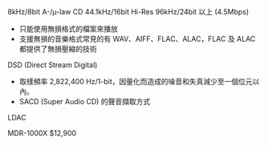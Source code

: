 

8kHz/8bit A-/µ-law
CD 44.1kHz/16bit
Hi-Res 96kHz/24bit 以上 (4.5Mbps)
* 只能使用無損格式的檔案來播放
* 支援無損的音樂格式常見的有 WAV、AIFF、FLAC、ALAC，FLAC 及 ALAC 都提供了無損壓縮的技術

DSD (Direct Stream Digital)
* 取樣頻率 2,822,400 Hz/1-bit，因量化而造成的噪音和失真減少至一個位元以內。
* SACD (Super Audio CD) 的聲音擷取方式

LDAC

MDR-1000X $12,900
